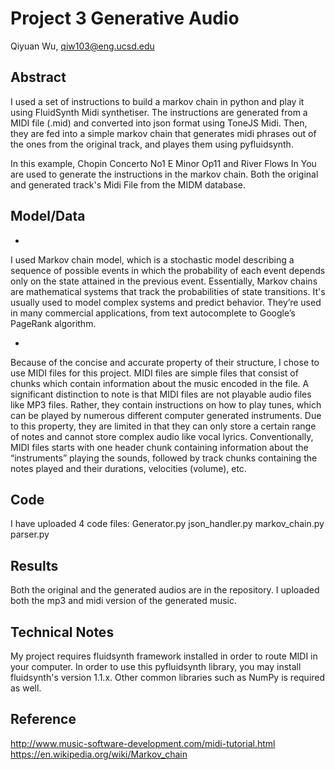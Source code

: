 # Project 3 Generative Audio

Qiyuan Wu, qiw103@eng.ucsd.edu


## Abstract

I used a set of instructions to build a markov chain in python and play it using FluidSynth Midi synthetiser. The instructions are generated from a MIDI file (.mid) and converted into json format using ToneJS Midi. Then, they are fed into a simple markov chain that generates midi phrases out of the ones from the original track, and playes them using pyfluidsynth.

In this example, Chopin Concerto No1 E Minor Op11 and River Flows In You are used to generate the instructions in the markov chain. Both the original and generated track's Midi File from the MIDM database.

## Model/Data

-
I used Markov chain model, which is a stochastic model describing a sequence of possible events in which the probability of each event depends only on the state attained in the previous event. Essentially, Markov chains are mathematical systems that track the probabilities of state transitions. It's usually used to model complex systems and predict behavior. They’re used in many commercial applications, from text autocomplete to Google’s PageRank algorithm. 

- 
Because of the concise and accurate property of their structure, I chose to use MIDI files for this project. MIDI files are simple files that consist of chunks which contain information about the music encoded in the file. A significant distinction to note is that MIDI files are not playable audio files like MP3 files. Rather, they contain instructions on how to play tunes, which can be played by numerous different computer generated instruments. Due to this property, they are limited in that they can only store a certain range of notes and cannot store complex audio like vocal lyrics.
Conventionally, MIDI files starts with one header chunk containing information about the “instruments” playing the sounds, followed by track chunks containing the notes played and their durations, velocities (volume), etc.

## Code
I have uploaded 4 code files: 
Generator.py
json_handler.py
markov_chain.py
parser.py

## Results

Both the original and the generated audios are in the repository. I uploaded both the mp3 and midi version of the generated music.

## Technical Notes

My project requires fluidsynth framework installed in order to route MIDI in your computer. In order to use this pyfluidsynth library, you may install fluidsynth's version 1.1.x. Other common libraries such as NumPy is required as well.

## Reference

http://www.music-software-development.com/midi-tutorial.html
https://en.wikipedia.org/wiki/Markov_chain
